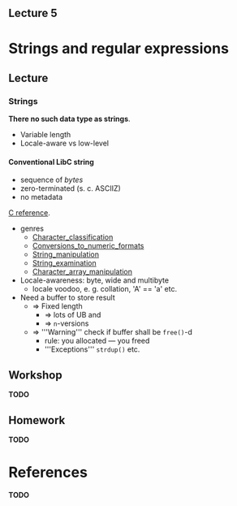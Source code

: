 Lecture 5
---

# Strings and regular expressions

## Lecture

<!---
Slides ([PDF](CA_Lecture_01.pdf), [PPTX](CA_Lecture_01.pptx)).

Outline:
-->

### Strings

__There no such data type as strings__.

* Variable length
* Locale-aware vs low-level

#### Conventional LibC string

* sequence of _bytes_
* zero-terminated (s. c. ASCIIZ)
* no metadata

[C reference](https://en.cppreference.com/w/c/string/byte).
* genres
  * [Character_classification](https://en.cppreference.com/w/c/string/byte#Character_classification)
  * [Conversions_to_numeric_formats](https://en.cppreference.com/w/c/string/byte#Conversions_to_numeric_formats)
  * [String_manipulation](https://en.cppreference.com/w/c/string/byte#String_manipulation)
  * [String_examination](https://en.cppreference.com/w/c/string/byte#String_examination)
  * [Character_array_manipulation](https://en.cppreference.com/w/c/string/byte#Character_array_manipulation)
* Locale-awareness: byte, wide and multibyte
  * locale voodoo, e. g. collation, 'A' == 'a' etc.
* Need a buffer to store result
  * ⇒ Fixed length
    * ⇒ lots of UB and
    * ⇒ `n`-versions
  * ⇒ '''Warning''' check if buffer shall be `free()`-d
    * rule: you allocated — you freed
    * '''Exceptions''' `strdup()` etc.

## Workshop

__TODO__

## Homework

__TODO__

# References

__TODO__
